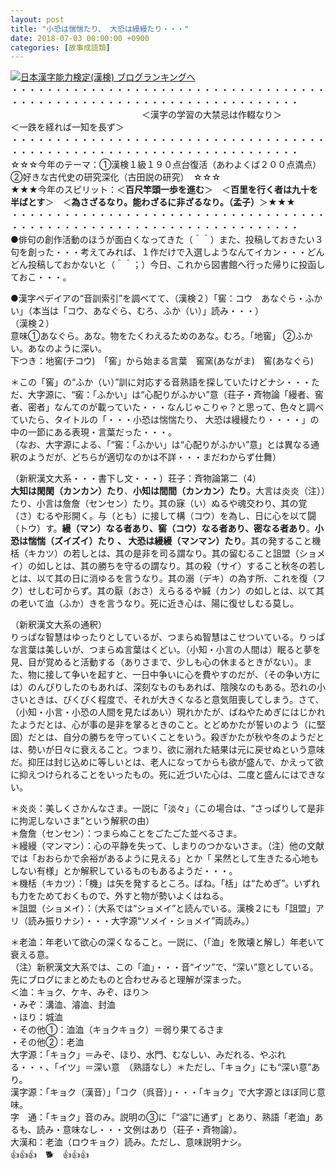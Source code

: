 ```yaml
---
layout: post
title: "小恐は惴惴たり、 大恐は縵縵たり・・・"
date: 2018-07-03 00:00:00 +0900
categories: [故事成語類]
---
```


[![](/syuusyuu9701/assets/images/小恐は惴惴たり、-大恐は縵縵たり・・・-br_c_3028_1.gif)](http://blog.with2.net/link.php?1659096:3028 "日本漢字能力検定(漢検) ブログランキングへ")[日本漢字能力検定(漢検) ブログランキングへ](http://blog.with2.net/link.php?1659096:3028)  
・・・・・・・・・・・・・・・・・・・・・・・・・・・・・・・・・・・・・・・・・・・・・・・・・・・・・・・・・・・・・・・・・・・・・  
　　　　　　　　　　　　　　　＜漢字の学習の大禁忌は作輟なり＞　　　　　＜一跌を経れば一知を長ず＞　　　　　  
・・・・・・・・・・・・・・・・・・・・・・・・・・・・・・・・・・・・・・・・・・・・・・・・・・・・・・・・・・・・・・・・・・・・・  
☆☆☆今年のテーマ：①漢検１級１９０点台復活（あわよくば２００点満点）　②好きな古代史の研究深化（古田説の研究）　☆☆☆  
★★★今年のスピリット：＜**百尺竿頭一歩を進む**＞　＜**百里を行く者は九十を半ばとす**＞　＜**為さざるなり。能わざるに非ざるなり。（孟子）**＞★★★  
・・・・・・・・・・・・・・・・・・・・・・・・・・・・・・・・・・・・・・・・・・・・・・・・・・・・・・・・・・・・・・・・・・・・・  
●俳句の創作活動のほうが面白くなってきた（＾＾）また、投稿しておきたい３句を創った・・・考えてみれば、１作だけで入選しようなんてイカン・・・どんどん投稿しておかないと（＾＾；）今日、これから図書館へ行った帰りに投函しておこ・・・。  
  
●漢字ペデイアの“音訓索引”を調べてて、（漢検２）「窖：コウ　あなぐら・ふかい」（本当は「コウ、あなぐら、むろ、ふか（い）」読み・・・）  
（漢検２）  
意味①あなぐら。あな。物をたくわえるためのあな。むろ。「地窖」 ②ふかい。あなのように深い。  
下つき：地窖(チコウ)　「窖」から始まる言葉　窖窯(あながま)　窖(あなぐら)  
  
＊この「窖」の“ふか（い）”訓に対応する音熟語を探していたけどナシ・・・ただ、大字源に、“窖：「ふかい」は“心配りがふかい”意（荘子・斉物論「縵者、窖者、密者」なんてのが載っていた・・・なんじゃこりゃ？と思って、色々と調べていたら、タイトルの「・・・小恐は惴惴たり、 大恐は縵縵たり・・・・」の中の一節にある表現・言葉だった・・・。  
（なお、大字源による、「“窖：「ふかい」は“心配りがふかい”意」とは異なる通釈のようだが、どちらが適切なのかは不詳・・・まだわからず仕舞）  
  
（新釈漢文大系・・・書下し文・・・）荘子：斉物論第二（4）  
**大知は閑閑（カンカン）たり**、**小知は間間（カンカン）たり**。大言は炎炎（注））たり、小言は詹詹（センセン）たり。其の寐（い）ぬるや魂交わり、其の覚（さ）むるや形開く。与（とも）に接して構（コウ）を為し、日に心を以て闘（トウ）す。**縵（マン）なる者あり、窖（コウ）なる者あり、密なる者あり**。**小恐は惴惴（ズイズイ）たり 、 大恐は縵縵（マンマン）たり**。其の発すること機栝（キカツ）の若しとは、其の是非を司る謂なり。其の留むること詛盟（ショメイ）の如しとは、其の勝ちを守るの謂なり。其の殺（サイ）すること秋冬の若しとは、以て其の日に消ゆるを言うなり。其の溺（デキ）の為す所、これを復（フク）せしむ可からず。其の厭（おさ）えらるるや緘（カン）の如しとは、以て其の老いて洫（ふか）きを言うなり。死に近き心は、陽に復せしむる莫し。  
  
（新釈漢文大系の通釈）  
りっぱな智慧はゆったりとしているが、つまらぬ智慧はこせついている。りっぱな言葉は美しいが、つまらぬ言葉はくどい。（小知・小言の人間は）眠ると夢を見、目が覚めると活動する（ありさまで、少しも心の休まるときがない）。また、物に接して争いを起すと、一日中争いに心を費やすのだが、（その争い方には）のんびりしたのもあれば、深刻なものもあれば、陰険なのもある。恐れの小さいときは、びくびく程度で、それが大きくなると意気阻喪してしまう。さて、（小知・小言・小恐の人間を見たばあい）現れかたが、ばねやためぎにはじかれたようだとは、心が事の是非を掌るときのこと。とどめかたが誓いのよう（に堅固）だとは、自分の勝ちを守っていくことをいう。殺ぎかたが秋や冬のようだとは、勢いが日々に衰えること。つまり、欲に溺れた結果は元に戻せぬという意味だ。抑圧は封じ込めに等しいとは、老人になってからも欲が盛んで、かえって欲に抑えつけられることをいったもの。死に近づいた心は、二度と盛んにはできない。  
  
＊炎炎：美しくさかんなさま。一説に「淡々」（この場合は、“さっぱりして是非に拘泥しないさま”という解釈の由）  
＊詹詹（センセン）：つまらぬことをごたごた並べるさま。  
＊縵縵（マンマン）：心の平静を失って、しまりのつかないさま。（注）他の文献では「おおらかで余裕があるように見える」とか「 呆然として生きたる心地もしない有様」とか解釈しているものもあるようだ・・・。  
＊機栝（キカツ）：「機」は矢を発するところ。ばね。「栝」は“ためぎ”。いずれも力をためておくもので、外すと物が勢いよくはねる。  
＊詛盟（ショメイ）：（大系では“ショメイ”と読んでいる。漢検２にも「詛盟」アリ（読み振りナシ）・・・大字源“ソメイ・ショメイ”両読み。）  
  
＊老洫：年老いて欲心の深くなること。一説に、（「洫」を敗壊と解し）年老いて衰える意。  
（注）新釈漢文大系では、この「洫」・・・音“イツ”で、“深い”意としている。先にブログにまとめたものと合わせみると理解が深まった。  
＜洫：キョク、ケキ、みぞ、ほり＞  
・みぞ：溝洫、濬洫、封洫  
・ほり：城洫  
・その他①：洫洫（キョクキョク）＝弱り果てるさま  
・その他②：老洫  
大字源：「キョク」＝みぞ、ほり、水門、むなしい、みだれる、やぶれる・・・、「イツ」＝深い意　（熟語なし）＊ただし、「キョク」にも“深い意”あり。  
漢字源：「キョク（漢音）」「コク（呉音）」・・・「キョク」で大字源とほぼ同じ意味。  
字　通：「キョク」音のみ。説明の③に「“溢”に通ず」とあり、熟語「老洫」あるも、読み・意味なし・・・文例はあり（荘子・斉物論）。  
大漢和：老洫（ロウキョク）読み。ただし、意味説明ナシ。  
👍👍👍　🐕　👍👍👍